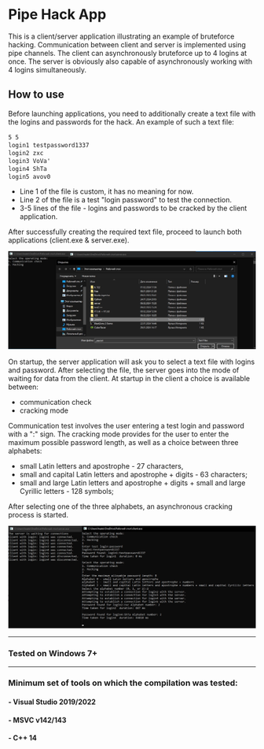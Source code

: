 # Pipe Hack App

This is a client/server application illustrating an example of bruteforce hacking. Communication between client and server is implemented using pipe channels. The client can asynchronously bruteforce up to 4 logins at once. The server is obviously also capable of asynchronously working with 4 logins simultaneously.


## How to use

Before launching applications, you need to additionally create a text file with the logins and passwords for the hack. An example of such a text file:

    5 5
    login1 testpassword1337
    login2 zxc
    login3 VoVa'
    login4 ShTa
    login5 avov0

- Line 1 of the file is custom, it has no meaning for now.
- Line 2 of the file is a test "login password" to test the connection.
- 3-5 lines of the file - logins and passwords to be cracked by the client application.
  
After successfully creating the required text file, proceed to launch both applications (client.exe & server.exe).

![](/readme-imgs/1.jpg)

On startup, the server application will ask you to select a text file with logins and password. After selecting the file, the server goes into the mode of waiting for data from the client. At startup in the client a choice is available between:
- communication check
- cracking mode

Communication test involves the user entering a test login and password with a ":" sign. The cracking mode provides for the user to enter the maximum possible password length, as well as a choice between three alphabets:
- small Latin letters and apostrophe - 27 characters, 
- small and capital Latin letters and apostrophe + digits - 63 characters;
- small and large Latin letters and apostrophe + digits + small and large Cyrillic letters - 128 symbols;

After selecting one of the three alphabets, an asynchronous cracking process is started.

![](/readme-imgs/2.jpg)

___
### Tested on Windows 7+
____
### Minimum set of tools on which the compilation was tested:
#### - Visual Studio 2019/2022
#### - MSVC v142/143
#### - C++ 14
